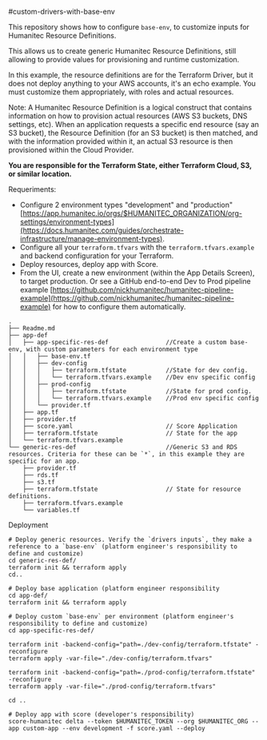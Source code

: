 #custom-drivers-with-base-env

This repository shows how to configure `base-env`, to customize inputs for Humanitec Resource Definitions.

This allows us to create generic Humanitec Resource Definitions, still allowing to provide values for provisioning and runtime customization.

In this example, the resource definitions are for the Terraform Driver, but it does not deploy anything to your AWS accounts, it's an echo example. You must customize them appropriately, with roles and actual resources.

Note: A Humanitec Resource Definition is a logical construct that contains information on how to provision actual resources (AWS S3 buckets, DNS settings, etc). When an application requests a specific end resource (say an S3 bucket), the Resource Definition (for an S3 bucket) is then matched, and with the information provided within it, an actual S3 resource is then provisioned within the Cloud Provider.

**You are responsible for the Terraform State, either Terraform Cloud, S3, or similar location.**

Requeriments:
- Configure 2 environment types "development" and "production" [https://app.humanitec.io/orgs/$HUMANITEC_ORGANIZATION/org-settings/environment-types](https://docs.humanitec.com/guides/orchestrate-infrastructure/manage-environment-types).
- Configure all your `terraform.tfvars` with the `terraform.tfvars.example` and backend configuration for your Terraform.
- Deploy resources, deploy app with Score.
- From the UI, create a new environment (within the App Details Screen), to target production. Or see a GitHub end-to-end Dev to Prod pipeline example [https://github.com/nickhumanitec/humanitec-pipeline-example](https://github.com/nickhumanitec/humanitec-pipeline-example) for how to configure them automatically.

```
.
├── Readme.md
├── app-def
│   ├── app-specific-res-def                //Create a custom base-env, with custom parameters for each environment type
│   │   ├── base-env.tf
│   │   ├── dev-config
│   │   │   ├── terraform.tfstate           //State for dev config.
│   │   │   └── terraform.tfvars.example    //Dev env specific config
│   │   ├── prod-config
│   │   │   ├── terraform.tfstate           //State for prod config.
│   │   │   └── terraform.tfvars.example    //Prod env specific config
│   │   └── provider.tf
│   ├── app.tf
│   ├── provider.tf
│   ├── score.yaml                          // Score Application
│   ├── terraform.tfstate                   // State for the app
│   └── terraform.tfvars.example
└── generic-res-def                         //Generic S3 and RDS resources. Criteria for these can be `*`, in this example they are specific for an app.
    ├── provider.tf
    ├── rds.tf
    ├── s3.tf
    ├── terraform.tfstate                   // State for resource definitions.
    ├── terraform.tfvars.example
    └── variables.tf
```

Deployment

```
# Deploy generic resources. Verify the `drivers inputs`, they make a reference to a `base-env` (platform engineer's responsibility to define and customize)
cd generic-res-def/
terraform init && terraform apply
cd..

# Deploy base application (platform engineer responsibility
cd app-def/
terraform init && terraform apply

# Deploy custom `base-env` per environment (platform engineer's responsibility to define and customize)
cd app-specific-res-def/

terraform init -backend-config="path=./dev-config/terraform.tfstate" -reconfigure
terraform apply -var-file="./dev-config/terraform.tfvars"

terraform init -backend-config="path=./prod-config/terraform.tfstate" -reconfigure
terraform apply -var-file="./prod-config/terraform.tfvars"

cd ..

# Deploy app with score (developer's responsibility)
score-humanitec delta --token $HUMANITEC_TOKEN --org $HUMANITEC_ORG --app custom-app --env development -f score.yaml --deploy 

```